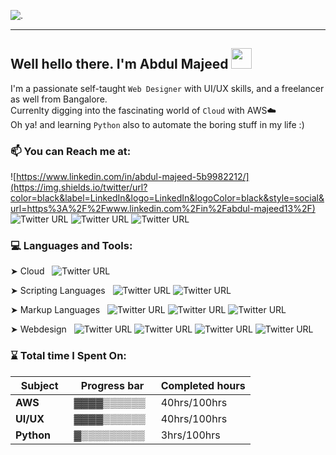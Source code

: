 ![.](https://res.cloudinary.com/dxpukw2x1/image/upload/v1622909349/_LinkedIn_Banner_1_qjozj7.png)
____
## Well hello there. I'm Abdul Majeed <img src="https://res.cloudinary.com/dxpukw2x1/image/upload/v1622918648/animation_640_kpk3ubf2_sibloc.gif" width="33px" >
I'm a passionate self-taught `Web Designer` with UI/UX skills, and a freelancer as well from Bangalore. <br />
Currenlty digging into the fascinating world of `Cloud` with AWS☁️ <br />
Oh ya! and learning `Python` also to automate the boring stuff in my life :) <br />

  ### 📫 You can Reach me at:
![https://www.linkedin.com/in/abdul-majeed-5b9982212/](https://img.shields.io/twitter/url?color=black&label=LinkedIn&logo=LinkedIn&logoColor=black&style=social&url=https%3A%2F%2Fwww.linkedin.com%2Fin%2Fabdul-majeed13%2F)  ![Twitter URL](https://img.shields.io/twitter/url?color=black&label=Facebook&logo=Facebook&logoColor=black&style=social&url=https%3A%2F%2Fwww.facebook.com%2Fprofile.php%3Fid%3D100006262966779) ![Twitter URL](https://img.shields.io/twitter/url?color=black&label=Instagram&logo=Instagram&logoColor=black&style=social&url=https%3A%2F%2Fwww.instagram.com%2Fabdul_majeed_13%2F%3Fhl%3Den) ![Twitter URL](https://img.shields.io/twitter/url?color=black&label=Telegram&logo=Minutemailer&logoColor=black&style=social&url=https%3A%2F%2Ft.me%2Fabdulmj13)
<br>

### 💻 Languages and Tools:
 
➤ Cloud &nbsp; 
  ![Twitter URL](https://img.shields.io/twitter/url?color=white&label=Amazon%20AWS&logo=Amazon%20AWS&logoColor=black&style=social&url=https%3A%2F%2Fwww.adobe.com%2Fin%2Fproducts%2Fxd.html)
 
➤ Scripting Languages &nbsp; ![Twitter URL](https://img.shields.io/twitter/url?color=white&label=Python&logo=Python&logoColor=black&style=social&url=https%3A%2F%2Fwww.adobe.com%2Fin%2Fproducts%2Fxd.html)
![Twitter URL](https://img.shields.io/twitter/url?color=white&label=%20Bash&logo=GNU%20Bash&logoColor=black&style=social&url=https%3A%2F%2Fwww.adobe.com%2Fin%2Fproducts%2Fxd.html)

➤ Markup Languages &nbsp; ![Twitter URL](https://img.shields.io/twitter/url?color=white&label=HTML5&logo=HTML5&logoColor=black&style=social&url=https%3A%2F%2Fwww.adobe.com%2Fin%2Fproducts%2Fxd.html)
![Twitter URL](https://img.shields.io/twitter/url?color=white&label=CSS3&logo=CSS3&logoColor=black&style=social&url=https%3A%2F%2Fwww.adobe.com%2Fin%2Fproducts%2Fxd.html)
![Twitter URL](https://img.shields.io/twitter/url?color=white&label=Markdown&logo=Markdown&logoColor=black&style=social&url=https%3A%2F%2Fwww.adobe.com%2Fin%2Fproducts%2Fxd.html)

➤ Webdesign &nbsp; ![Twitter URL](https://img.shields.io/twitter/url?color=white&label=Adobe%20Xd&logo=Adobe%20Xd&logoColor=black&style=social&url=https%3A%2F%2Fwww.adobe.com%2Fin%2Fproducts%2Fxd.html)
![Twitter URL](https://img.shields.io/twitter/url?color=black&label=Adobe%20Photoshop&logo=Adobe%20Photoshop&logoColor=black&style=social&url=https%3A%2F%2Fwww.adobe.com%2Fin%2Fproducts%2Fxd.html) ![Twitter URL](https://img.shields.io/twitter/url?color=white&label=Adobe%20Illustrator&logo=Adobe%20Illustrator&logoColor=black&style=social&url=https%3A%2F%2Fwww.adobe.com%2Fin%2Fproducts%2Fxd.html)
![Twitter URL](https://img.shields.io/twitter/url?color=white&label=Figma&logo=Figma&logoColor=black&style=social&url=https%3A%2F%2Fwww.adobe.com%2Fin%2Fproducts%2Fxd.html)
<br>

### ⌛ Total time I Spent On:

|Subject | Progress bar | Completed hours
|----|----|----|
| **AWS**   &nbsp;&nbsp;&nbsp;&nbsp;&nbsp; | &blk34;&blk34;&blk34;&blk34;&blk12;&blk12;&blk12;&blk12;&blk12;&blk12; &nbsp; | 40hrs/100hrs  <br> 
| **UI/UX**     &nbsp;&nbsp;&nbsp;&nbsp;&nbsp; | &blk34;&blk34;&blk34;&blk34;&blk12;&blk12;&blk12;&blk12;&blk12;&blk12; &nbsp; | 40hrs/100hrs | <br>
| **Python**  &nbsp;&nbsp;&nbsp;&nbsp; | &blk34;&blk12;&blk12;&blk12;&blk12;&blk12;&blk12;&blk12;&blk12;&blk12; &nbsp; | 3hrs/100hrs |<br>

